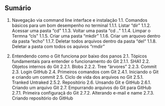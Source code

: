 ## Sumário 
1.	Navegação via command line interface e instalação
1.1.	Comandos básicos para um bom desempenho no terminal
1.1.1.	Listar “dir”
1.1.2.	Acessar uma pasta “cd”
1.1.3.	Voltar uma pasta “cd ..”
1.1.4.	Limpar o Termna “cls”
1.1.5.	Criar uma pasta “mkdir”	
1.1.6.	Criar um arquovo dentro da pasta “echo”
1.1.7.	Deletar todos arquivos dentro da pasta “del“
1.1.8.	Deletar a pasta com todos os aquivos “rmdir”

2.	Entendendo como o Git funciona por baixo dos panos
2.1.	Tópicos fundamentais para entender o funcionamento do Git
2.1.1.	SHA1
2.2.	Objetos internos do Git	
2.2.1.	Blobs
2.2.2.	Tree “árvores”
2.2.3.	Commit
2.3.	Login GitHub
2.4.	Primeiros comandos com Git
2.4.1.	Iniciando o Git e criando um commit
2.5.	Ciclo de vida dos arquivos no Git
2.5.1.	Tranked Untraked
2.5.2.	Repositório
2.6.	Unsando Git e GitHub
2.6.1.	Criando um arquivo Git
2.7.	Empurrando arquivos do Git para GitHub
2.7.1.	Primeira configuraçã do Git
2.7.2.	Alterando e-mail e name
2.7.3.	Criando repositório do GitHub